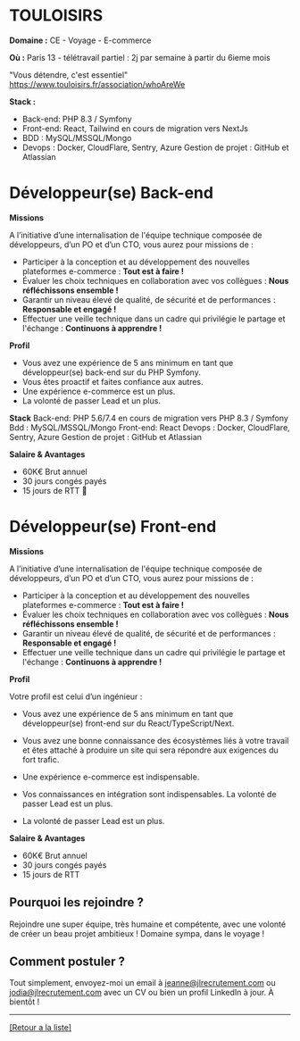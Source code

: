 #  TOULOISIRS

**Domaine :** CE - Voyage - E-commerce

**Où :** Paris 13 - télétravail partiel : 2j par semaine à partir du 6ieme mois

"Vous détendre, c'est essentiel" 
https://www.touloisirs.fr/association/whoAreWe


**Stack :**

- Back-end: PHP 8.3 / Symfony
- Front-end: React, Tailwind en cours de migration vers NextJs
- BDD : MySQL/MSSQL/Mongo
- Devops : Docker, CloudFlare, Sentry, Azure Gestion de projet : GitHub et Atlassian


# Développeur(se) Back-end

**Missions**

A l’initiative d’une internalisation de l'équipe technique composée de développeurs, d’un PO et d’un CTO, vous aurez pour missions de :

- Participer à la conception et au développement des nouvelles plateformes e-commerce : **Tout est à faire !** 
- Évaluer les choix techniques en collaboration avec vos collègues : **Nous réfléchissons ensemble !**
- Garantir un niveau élevé de qualité, de sécurité et de performances : **Responsable et engagé !**
- Effectuer une veille technique dans un cadre qui privilégie le partage et l'échange : **Continuons à apprendre !**

**Profil**

- Vous avez une expérience de 5 ans minimum en tant que développeur(se) back-end sur du PHP Symfony. 
- Vous êtes proactif et faites confiance aux autres. 
- Une expérience e-commerce est un plus. 
- La volonté de passer Lead et un plus.

**Stack**
Back-end: PHP 5.6/7.4 en cours de migration vers PHP 8.3 / Symfony
Bdd : MySQL/MSSQL/Mongo
Front-end: React
Devops : Docker, CloudFlare, Sentry, Azure Gestion de projet : GitHub et Atlassian

**Salaire & Avantages**

* 60K€ Brut annuel
* 30 jours congés payés
* 15 jours de RTT 🔧
 

# Développeur(se) Front-end

**Missions**

A l’initiative d’une internalisation de l'équipe technique composée de développeurs, d’un PO et d’un CTO, vous aurez pour missions de :

- Participer à la conception et au développement des nouvelles plateformes e-commerce : **Tout est à faire !** 
- Évaluer les choix techniques en collaboration avec vos collègues : **Nous réfléchissons ensemble !**
- Garantir un niveau élevé de qualité, de sécurité et de performances : **Responsable et engagé !**
- Effectuer une veille technique dans un cadre qui privilégie le partage et l'échange : **Continuons à apprendre !**

**Profil**

Votre profil est celui d’un ingénieur :

- Vous avez une expérience de 5 ans minimum en tant que développeur(se) front-end sur du React/TypeScript/Next.
- Vous avez une bonne connaissance des écosystèmes liés à votre travail et êtes attaché à produire un site qui sera répondre aux exigences du fort trafic.
- Une expérience e-commerce est indispensable.
- Vos connaissances en intégration sont indispensables. La volonté de passer Lead est un plus.

- La volonté de passer Lead est un plus.

**Salaire & Avantages**

* 60K€ Brut annuel
* 30 jours congés payés
* 15 jours de RTT


## Pourquoi les rejoindre ?

Rejoindre une super équipe, très humaine et compétente, avec une volonté de créer un beau projet ambitieux !
Domaine sympa, dans le voyage ! 

## Comment postuler ?

Tout simplement, envoyez-moi un email à jeanne@jlrecrutement.com ou jodia@jlrecrutement.com avec un CV ou bien un profil LinkedIn à jour. À bientôt ! 

 ----
<a href="https://github.com/jlondiche/job-board-php/blob/master/README.md">[Retour a la liste]</a>